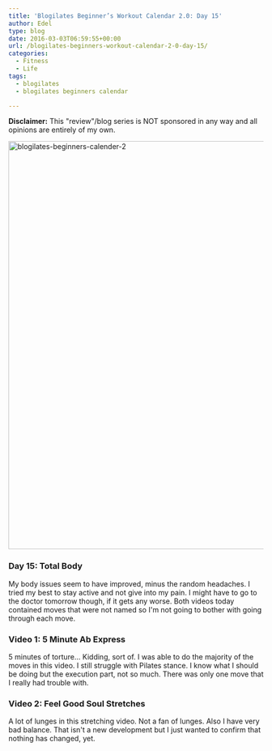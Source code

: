 ```yaml
---
title: 'Blogilates Beginner’s Workout Calendar 2.0: Day 15'
author: Edel
type: blog
date: 2016-03-03T06:59:55+00:00
url: /blogilates-beginners-workout-calendar-2-0-day-15/
categories:
  - Fitness
  - Life
tags:
  - blogilates
  - blogilates beginners calendar

---
```

**Disclaimer:** This "review"/blog series is NOT sponsored in any way and all opinions are entirely of my own.

<a href="http://scattered.me/wp-content/uploads/2016/02/blogilates-beginners-calender-2.png" rel="attachment wp-att-11076"><img src="http://scattered.me/wp-content/uploads/2016/02/blogilates-beginners-calender-2-1024x806.png" alt="blogilates-beginners-calender-2" width="1024" height="806" class="alignnone size-large wp-image-11076" srcset="http://erzadel.net/blog/wp-content/uploads/2016/02/blogilates-beginners-calender-2-1024x806.png 1024w, http://erzadel.net/blog/wp-content/uploads/2016/02/blogilates-beginners-calender-2-300x236.png 300w, http://erzadel.net/blog/wp-content/uploads/2016/02/blogilates-beginners-calender-2-768x604.png 768w" sizes="(max-width: 1024px) 100vw, 1024px" /></a>

### Day 15: Total Body

My body issues seem to have improved, minus the random headaches. I tried my best to stay active and not give into my pain. I might have to go to the doctor tomorrow though, if it gets any worse. Both videos today contained moves that were not named so I'm not going to bother with going through each move.

### Video 1: 5 Minute Ab Express

5 minutes of torture&#8230; Kidding, sort of. I was able to do the majority of the moves in this video. I still struggle with Pilates stance. I know what I should be doing but the execution part, not so much. There was only one move that I really had trouble with.

<div class="flex-video">
</div>

### Video 2: Feel Good Soul Stretches

A lot of lunges in this stretching video. Not a fan of lunges. Also I have very bad balance. That isn't a new development but I just wanted to confirm that nothing has changed, yet.

<div class="flex-video">
</div>


